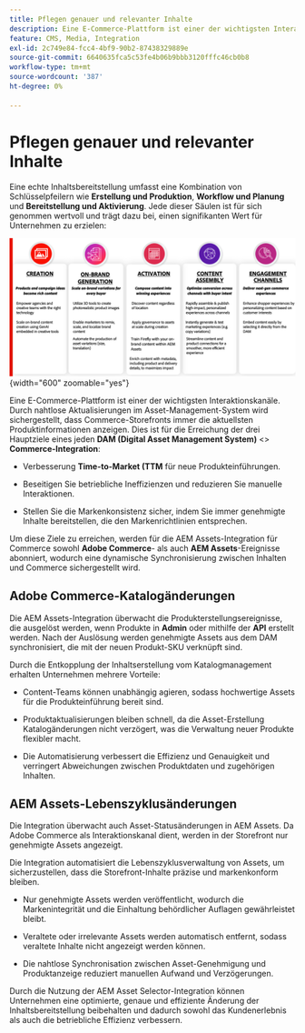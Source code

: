 ```yaml
---
title: Pflegen genauer und relevanter Inhalte
description: Eine E-Commerce-Plattform ist einer der wichtigsten Interaktionskanäle. Durch nahtlose Aktualisierungen im Asset-Management-System wird sichergestellt, dass Commerce-Storefronts immer die aktuellsten Produktinformationen anzeigen.
feature: CMS, Media, Integration
exl-id: 2c749e84-fcc4-4bf9-90b2-87438329889e
source-git-commit: 6640635fca5c53fe4b06b9bbb3120fffc46cb0b8
workflow-type: tm+mt
source-wordcount: '387'
ht-degree: 0%

---
```


# Pflegen genauer und relevanter Inhalte

Eine echte Inhaltsbereitstellung umfasst eine Kombination von Schlüsselpfeilern wie **Erstellung und Produktion**, **Workflow und Planung** und **Bereitstellung und Aktivierung**. Jede dieser Säulen ist für sich genommen wertvoll und trägt dazu bei, einen signifikanten Wert für Unternehmen zu erzielen:

![Schlüsselstützen](../assets/key-pillars.png){width="600" zoomable="yes"}

Eine E-Commerce-Plattform ist einer der wichtigsten Interaktionskanäle. Durch nahtlose Aktualisierungen im Asset-Management-System wird sichergestellt, dass Commerce-Storefronts immer die aktuellsten Produktinformationen anzeigen. Dies ist für die Erreichung der drei Hauptziele eines jeden **DAM (Digital Asset Management System)** &lt;> **Commerce-Integration**:

* Verbesserung **Time-to-Market (TTM** für neue Produkteinführungen.

* Beseitigen Sie betriebliche Ineffizienzen und reduzieren Sie manuelle Interaktionen.

* Stellen Sie die Markenkonsistenz sicher, indem Sie immer genehmigte Inhalte bereitstellen, die den Markenrichtlinien entsprechen.

Um diese Ziele zu erreichen, werden für die AEM Assets-Integration für Commerce sowohl **Adobe Commerce**- als auch **AEM Assets**-Ereignisse abonniert, wodurch eine dynamische Synchronisierung zwischen Inhalten und Commerce sichergestellt wird.

## Adobe Commerce-Katalogänderungen

Die AEM Assets-Integration überwacht die Produkterstellungsereignisse, die ausgelöst werden, wenn Produkte in **Admin** oder mithilfe der **API** erstellt werden. Nach der Auslösung werden genehmigte Assets aus dem DAM synchronisiert, die mit der neuen Produkt-SKU verknüpft sind.

Durch die Entkopplung der Inhaltserstellung vom Katalogmanagement erhalten Unternehmen mehrere Vorteile:

* Content-Teams können unabhängig agieren, sodass hochwertige Assets für die Produkteinführung bereit sind.

* Produktaktualisierungen bleiben schnell, da die Asset-Erstellung Katalogänderungen nicht verzögert, was die Verwaltung neuer Produkte flexibler macht.

* Die Automatisierung verbessert die Effizienz und Genauigkeit und verringert Abweichungen zwischen Produktdaten und zugehörigen Inhalten.

## AEM Assets-Lebenszyklusänderungen

Die Integration überwacht auch Asset-Statusänderungen in AEM Assets. Da Adobe Commerce als Interaktionskanal dient, werden in der Storefront nur genehmigte Assets angezeigt.

Die Integration automatisiert die Lebenszyklusverwaltung von Assets, um sicherzustellen, dass die Storefront-Inhalte präzise und markenkonform bleiben.

* Nur genehmigte Assets werden veröffentlicht, wodurch die Markenintegrität und die Einhaltung behördlicher Auflagen gewährleistet bleibt.

* Veraltete oder irrelevante Assets werden automatisch entfernt, sodass veraltete Inhalte nicht angezeigt werden können.

* Die nahtlose Synchronisation zwischen Asset-Genehmigung und Produktanzeige reduziert manuellen Aufwand und Verzögerungen.

Durch die Nutzung der AEM Asset Selector-Integration können Unternehmen eine optimierte, genaue und effiziente Änderung der Inhaltsbereitstellung beibehalten und dadurch sowohl das Kundenerlebnis als auch die betriebliche Effizienz verbessern.

